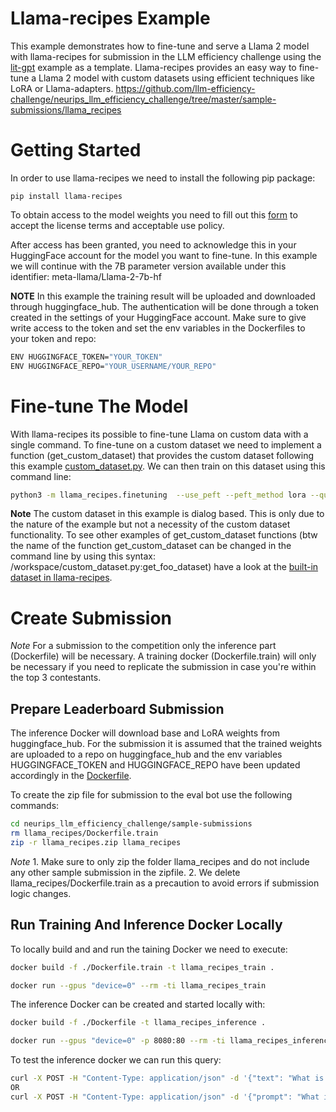 # Llama-recipes Example
This example demonstrates how to fine-tune and serve a Llama 2 model with llama-recipes for submission in the LLM efficiency challenge using the [lit-gpt](../lit-gpt/) example as a template.
Llama-recipes provides an easy way to fine-tune a Llama 2 model with custom datasets using efficient techniques like LoRA or Llama-adapters.
https://github.com/llm-efficiency-challenge/neurips_llm_efficiency_challenge/tree/master/sample-submissions/llama_recipes

# Getting Started
In order to use llama-recipes we need to install the following pip package:

```
pip install llama-recipes
```

To obtain access to the model weights you need to fill out this [form](https://ai.meta.com/resources/models-and-libraries/llama-downloads/) to accept the license terms and acceptable use policy.

After access has been granted, you need to acknowledge this in your HuggingFace account for the model you want to fine-tune. In this example we will continue with the 7B parameter version available under this identifier: meta-llama/Llama-2-7b-hf

**NOTE** In this example the training result will be uploaded and downloaded through huggingface_hub. The authentication will be done through a token created in the settings of your HuggingFace account.
Make sure to give write access to the token and set the env variables in the Dockerfiles to your token and repo:

```bash
ENV HUGGINGFACE_TOKEN="YOUR_TOKEN"
ENV HUGGINGFACE_REPO="YOUR_USERNAME/YOUR_REPO"
```

# Fine-tune The Model
With llama-recipes its possible to fine-tune Llama on custom data with a single command. To fine-tune on a custom dataset we need to implement a function (get_custom_dataset) that provides the custom dataset following this example [custom_dataset.py](https://github.com/facebookresearch/llama-recipes/blob/main/examples/custom_dataset.py).
We can then train on this dataset using this command line:

```bash
python3 -m llama_recipes.finetuning  --use_peft --peft_method lora --quantization --model_name meta-llama/Llama-2-7b --dataset custom_dataset --custom_dataset.file /workspace/custom_dataset.py --output_dir /volume/output_dir
```

**Note** The custom dataset in this example is dialog based. This is only due to the nature of the example but not a necessity of the custom dataset functionality. To see other examples of get_custom_dataset functions (btw the name of the function get_custom_dataset can be changed in the command line by using this syntax: /workspace/custom_dataset.py:get_foo_dataset) have a look at the [built-in dataset in llama-recipes](https://github.com/facebookresearch/llama-recipes/blob/main/src/llama_recipes/datasets/__init__.py).

# Create Submission
*Note* For a submission to the competition only the inference part (Dockerfile) will be necessary. A training docker (Dockerfile.train) will only be necessary if you need to replicate the submission in case you're within the top 3 contestants.

## Prepare Leaderboard Submission
The inference Docker will download base and LoRA weights from huggingface_hub. For the submission it is assumed that the trained weights are uploaded to a repo on huggingface_hub and the env variables HUGGINGFACE_TOKEN and HUGGINGFACE_REPO have been updated accordingly in the [Dockerfile](./Dockerfile).

To create the zip file for submission to the eval bot use the following commands:
```bash
cd neurips_llm_efficiency_challenge/sample-submissions
rm llama_recipes/Dockerfile.train
zip -r llama_recipes.zip llama_recipes
```
*Note* 1. Make sure to only zip the folder llama_recipes and do not include any other sample submission in the zipfile. 2. We delete llama_recipes/Dockerfile.train as a precaution to avoid errors if submission logic changes.

## Run Training And Inference Docker Locally
To locally build and and run the taining Docker we need to execute:

```bash
docker build -f ./Dockerfile.train -t llama_recipes_train .

docker run --gpus "device=0" --rm -ti llama_recipes_train
```

The inference Docker can be created and started locally with:

```bash
docker build -f ./Dockerfile -t llama_recipes_inference .

docker run --gpus "device=0" -p 8080:80 --rm -ti llama_recipes_inference
```

To test the inference docker we can run this query:

```bash
curl -X POST -H "Content-Type: application/json" -d '{"text": "What is the capital of france? "}' http://localhost:8080/tokenize
OR
curl -X POST -H "Content-Type: application/json" -d '{"prompt": "What is the capital of france? "}' http://localhost:8080/process
```
